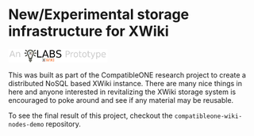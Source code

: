 # New/Experimental storage infrastructure for XWiki

[![XWiki labs logo](https://raw.githubusercontent.com/xwiki-labs/xwiki-labs-logo/master/projects/xwikilabs/xwikilabsprototype.png "XWiki labs")](https://labs.xwiki.com/xwiki/bin/view/Projects/XWikiLabsPrototype)

This was built as part of the CompatibleONE research project to
create a distributed NoSQL based XWiki instance. There are many
nice things in here and anyone interested in revitalizing the
XWiki storage system is encouraged to poke around and see if any
material may be reusable.

To see the final result of this project, checkout the
`compatibleone-wiki-nodes-demo` repository.
